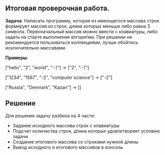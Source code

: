 ## **Итоговая проверочная работа.**


**Задача**: Написать программу, которая из имеющегося массива строк формирует массив из строк, длина которых меньше либо равна 3 символа. Первоначальный массив можно ввести с клавиатуры, либо задать на старте выполнения алгоритма. При решении не рекомендуется пользоваться коллекциями, лучше обойтись исключительно массивами.

**Примеры**:

["hello", "2", "world", ":-)"] -> ["2", ":-)"]

["1234", "1567", "-2", "computer science"] -> ["-2"]

["Russia", "Denmark", "Kazan"] -> []


## Решение

Для решения задачу разбила на 4 части:

* Задание исходного массива строк с клавиатуры
* Подсчет количества строк, длина которых удовлетворяет условию задачи
* Создание итогового массива со строками нужной длины
* Вывод исходного и итогового массивов в консоль